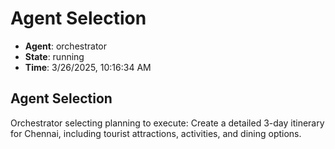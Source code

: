 # Agent Selection

- **Agent**: orchestrator
- **State**: running
- **Time**: 3/26/2025, 10:16:34 AM

## Agent Selection

Orchestrator selecting planning to execute: Create a detailed 3-day itinerary for Chennai, including tourist attractions, activities, and dining options.

